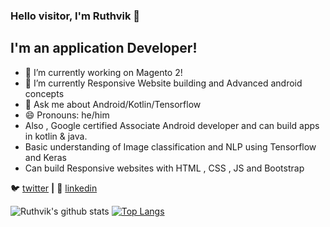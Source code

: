 ### Hello visitor, I'm Ruthvik 👋

## I'm an application Developer!

- 🔭 I’m currently working on Magento 2!
- 🌱 I’m currently Responsive Website building and Advanced android concepts
- 💬 Ask me about Android/Kotlin/Tensorflow
- 😄 Pronouns: he/him
- Also , Google certified Associate Android developer and can build apps in kotlin & java.
- Basic understanding of Image classification and NLP using Tensorflow and Keras
- Can build Responsive websites with HTML , CSS , JS and Bootstrap




🐦 [twitter][twitter] **|** 
👔 [linkedin][linkedin]


[twitter]: https://twitter.com/RuthvikBR2
[linkedin]: https://www.linkedin.com/in/ruthvikbr


![Ruthvik's github stats](https://github-readme-stats.vercel.app/api?username=Ruthvikbr&show_icons=true&theme=tokyonight)
[![Top Langs](https://github-readme-stats.vercel.app/api/top-langs/?username=Ruthvikbr)](https://github.com/anuraghazra/github-readme-stats)
